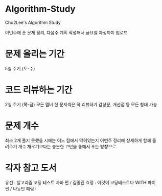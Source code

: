 # Algorithm-Study
Cho2Lee's Algorithm Study

이번주에 푼 문제 정리, 다음주 계획 작성해서 금요일 자정까지 업로드

# 문제 올리는 기간
5일 주기 (토-수)

# 코드 리뷰하는 기간
2일 주기 (목-금)
모든 멤버 한 문제씩은 꼭 리뷰하기
감상문, 개선점 등 모든 형태 가능

# 문제 개수
최소 2개
풀지 못했을 시에는 어느 점에서 막혀있는지 이번주 정리에 상세하게 함께 올려주기
개수 채우기보다는 충분한 고민을 통해서 푸는 방향으로

# 각자 참고 도서 
 유선 : 알고리즘 코딩 테스트 자바 편 / 김종관
 효정 : 이것이 코딩테스트다 WITH 파이썬 / 나동빈
 예림 :
